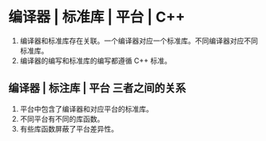 # 编译器 | 标准库 | 平台 | C++

1. 编译器和标准库存在关联。一个编译器对应一个标准库。不同编译器对应不同标准库。
2. 编译器的编写和标准库的编写都遵循 C++ 标准。

## 编译器 | 标注库 | 平台 三者之间的关系
1. 平台中包含了编译器和对应平台的标准库。
2. 不同平台有不同的库函数。
3. 有些库函数屏蔽了平台差异性。
